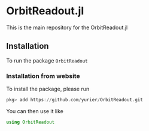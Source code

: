 # OrbitReadout.jl

This is the main repository for the OrbitReadout.jl

## Installation

To run the package `OrbitReadout`

### Installation from website

To install the package, please run

```julia
pkg> add https://github.com/yurier/OrbitReadout.git
```

You can then use it like

```julia
using OrbitReadout
```
